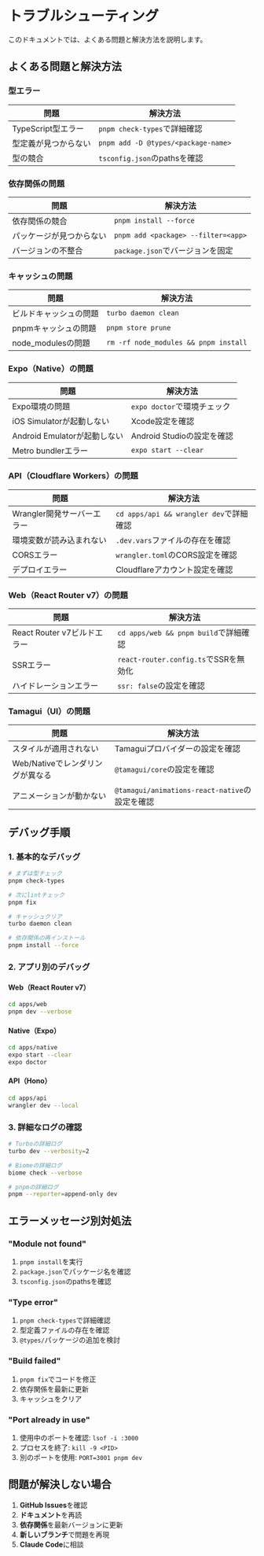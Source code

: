 # トラブルシューティング

このドキュメントでは、よくある問題と解決方法を説明します。

## よくある問題と解決方法

### 型エラー

| 問題 | 解決方法 |
|------|----------|
| TypeScript型エラー | `pnpm check-types`で詳細確認 |
| 型定義が見つからない | `pnpm add -D @types/<package-name>` |
| 型の競合 | `tsconfig.json`のpathsを確認 |

### 依存関係の問題

| 問題 | 解決方法 |
|------|----------|
| 依存関係の競合 | `pnpm install --force` |
| パッケージが見つからない | `pnpm add <package> --filter=<app>` |
| バージョンの不整合 | `package.json`でバージョンを固定 |

### キャッシュの問題

| 問題 | 解決方法 |
|------|----------|
| ビルドキャッシュの問題 | `turbo daemon clean` |
| pnpmキャッシュの問題 | `pnpm store prune` |
| node_modulesの問題 | `rm -rf node_modules && pnpm install` |

### Expo（Native）の問題

| 問題 | 解決方法 |
|------|----------|
| Expo環境の問題 | `expo doctor`で環境チェック |
| iOS Simulatorが起動しない | Xcode設定を確認 |
| Android Emulatorが起動しない | Android Studioの設定を確認 |
| Metro bundlerエラー | `expo start --clear` |

### API（Cloudflare Workers）の問題

| 問題 | 解決方法 |
|------|----------|
| Wrangler開発サーバーエラー | `cd apps/api && wrangler dev`で詳細確認 |
| 環境変数が読み込まれない | `.dev.vars`ファイルの存在を確認 |
| CORSエラー | `wrangler.toml`のCORS設定を確認 |
| デプロイエラー | Cloudflareアカウント設定を確認 |

### Web（React Router v7）の問題

| 問題 | 解決方法 |
|------|----------|
| React Router v7ビルドエラー | `cd apps/web && pnpm build`で詳細確認 |
| SSRエラー | `react-router.config.ts`でSSRを無効化 |
| ハイドレーションエラー | `ssr: false`の設定を確認 |

### Tamagui（UI）の問題

| 問題 | 解決方法 |
|------|----------|
| スタイルが適用されない | Tamaguiプロバイダーの設定を確認 |
| Web/Nativeでレンダリングが異なる | `@tamagui/core`の設定を確認 |
| アニメーションが動かない | `@tamagui/animations-react-native`の設定を確認 |

## デバッグ手順

### 1. 基本的なデバッグ

```bash
# まずは型チェック
pnpm check-types

# 次にlintチェック
pnpm fix

# キャッシュクリア
turbo daemon clean

# 依存関係の再インストール
pnpm install --force
```

### 2. アプリ別のデバッグ

#### Web（React Router v7）
```bash
cd apps/web
pnpm dev --verbose
```

#### Native（Expo）
```bash
cd apps/native
expo start --clear
expo doctor
```

#### API（Hono）
```bash
cd apps/api
wrangler dev --local
```

### 3. 詳細なログの確認

```bash
# Turboの詳細ログ
turbo dev --verbosity=2

# Biomeの詳細ログ
biome check --verbose

# pnpmの詳細ログ
pnpm --reporter=append-only dev
```

## エラーメッセージ別対処法

### "Module not found"
1. `pnpm install`を実行
2. `package.json`でパッケージ名を確認
3. `tsconfig.json`のpathsを確認

### "Type error"
1. `pnpm check-types`で詳細確認
2. 型定義ファイルの存在を確認
3. `@types/`パッケージの追加を検討

### "Build failed"
1. `pnpm fix`でコードを修正
2. 依存関係を最新に更新
3. キャッシュをクリア

### "Port already in use"
1. 使用中のポートを確認: `lsof -i :3000`
2. プロセスを終了: `kill -9 <PID>`
3. 別のポートを使用: `PORT=3001 pnpm dev`

## 問題が解決しない場合

1. **GitHub Issues**を確認
2. **ドキュメント**を再読
3. **依存関係**を最新バージョンに更新
4. **新しいブランチ**で問題を再現
5. **Claude Code**に相談